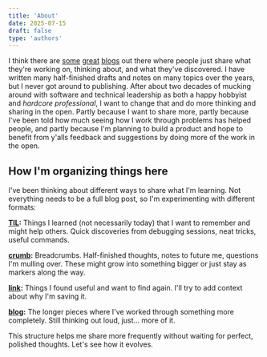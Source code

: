 ```yaml
---
title: 'About'
date: 2025-07-15
draft: false
type: 'authors'
---
```


I think there are [some](https://justin.searls.co) [great](https://simonwillison.net) [blogs](https://ronjeffries.com) out there where people just share what they're working on, thinking about, and what they've discovered. I have written many half-finished drafts and notes on many topics over the years, but I never got around to publishing. After about two decades of mucking around with software and technical leadership as both a happy hobbyist and *hardcore professional*, I want to change that and do more thinking and sharing in the open. Partly because I want to share more, partly because I've been told how much seeing how I work through problems has helped people, and partly because I'm planning to build a product and hope to benefit from y'alls feedback and suggestions by doing more of the work in the open.

## How I'm organizing things here

I've been thinking about different ways to share what I'm learning. Not everything needs to be a full blog post, so I'm experimenting with different formats:

**[TIL](/til/):** Things I learned (not necessarily today) that I want to remember and might help others. Quick discoveries from debugging sessions, neat tricks, useful commands.

**[crumb](/crumb/):** Breadcrumbs. Half-finished thoughts, notes to future me, questions I'm mulling over. These might grow into something bigger or just stay as markers along the way.

**[link](/link/):** Things I found useful and want to find again. I'll try to add context about why I'm saving it.

<!--
**[presentation](/presentation/):** Talks I've given that I want to keep track of. Slides and video when available.
-->
**[blog](/blog/):** The longer pieces where I've worked through something more completely. Still thinking out loud, just… more of it.

This structure helps me share more frequently without waiting for perfect, polished thoughts. Let's see how it evolves.
